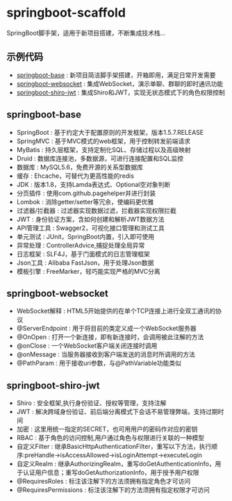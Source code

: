 # springboot-scaffold
SpringBoot脚手架，适用于新项目搭建，不断集成技术栈...

## 示例代码
* [springboot-base](https://github.com/zhouhui5116/springboot-scaffold/tree/master/springboot-base) : 新项目简洁脚手架搭建，开箱即用，满足日常开发需要  
* [springboot-websocket](https://github.com/zhouhui5116/springboot-scaffold/tree/master/springboot-websocket) : 集成WebSocket，演示单聊、群聊的即时通讯功能  
* [springboot-shiro-jwt](https://github.com/zhouhui5116/springboot-scaffold/tree/master/springboot-shiro-jwt) : 集成Shiro和JWT，实现无状态模式下的角色权限控制

## springboot-base
* SpringBoot : 基于约定大于配置原则的开发框架，版本1.5.7.RELEASE
* SpringMVC : 基于MVC模式的web框架，用于控制转发前端请求
* MyBatis : 持久层框架，支持定制化SQL、存储过程以及高级映射
* Druid : 数据库连接池，多数据源，可进行连接配置和SQL监控
* 数据库 : MySQL5.6，免费开源的关系型数据库
* 缓存 : Ehcache，可替代为更高性能的redis
* JDK : 版本1.8，支持Lamda表达式、Optional空对象判断
* 分页插件 : 使用com.github.pagehelper并进行封装
* Lombok : 消除getter/setter等冗余，使编码更优雅
* 过滤器/拦截器 : 过滤器实现数据过滤，拦截器实现权限拦截
* JWT : 身份验证方案，含如何创建和解析JWT数据方法
* API管理工具 : Swagger2，可视化接口管理和测试工具
* 单元测试 : JUnit，SpringBoot内置，引入即可使用
* 异常处理 : ControllerAdvice,捕捉处理全局异常
* 日志框架 : SLF4J，基于门面模式的日志管理框架
* Json工具 : Alibaba FastJson，用于处理Json数据
* 模板引擎 : FreeMarker，轻巧能实现严格的MVC分离

## springboot-websocket
* WebSocket解释 : HTML5开始提供的在单个TCP连接上进行全双工通讯的协议
* @ServerEndpoint : 用于将目前的类定义成一个WebSocket服务器
* @OnOpen : 打开一个新连接，即有新连接时，会调用被此注解的方法
* @onClose : 一个WebSocket客户端关闭连接时调用
* @onMessage : 当服务器接收到客户端发送的消息时所调用的方法
* @PathParam : 用于接收uri参数，与@PathVariable功能类似

## springboot-shiro-jwt
* Shiro : 安全框架,执行身份验证、授权等管理，支持注解
* JWT : 解决跨域身份验证、前后端分离模式下会话不易管理弊端，支持过期时间
* 加密 : 这里用统一指定的SECRET，也可用用户的密码作对应的密钥
* RBAC : 基于角色的访问控制,用户通过角色与权限进行关联的一种模型
* 自定义Filter : 继承BasicHttpAuthenticationFilter，重写以下方法，执行顺序:preHandle->isAccessAllowed->isLoginAttempt->executeLogin
* 自定义Realm : 继承AuthorizingRealm，重写doGetAuthenticationInfo，用于认证用户信息；重写doGetAuthorizationInfo，用于授予用户权限
* @RequiresRoles : 标注该注解下的方法须拥有指定角色才可访问
* @RequiresPermissions : 标注该注解下的方法须拥有指定权限才可访问
